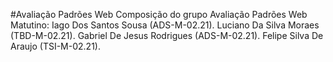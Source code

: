 #Avaliação Padrões Web
Composição do grupo Avaliação Padrões Web Matutino: 
Iago Dos Santos Sousa (ADS-M-02.21).
Luciano Da Silva Moraes (TBD-M-02.21).
Gabriel De Jesus Rodrigues (ADS-M-02.21).
Felipe Silva De Araujo (TSI-M-02.21).
